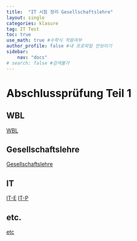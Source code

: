 ```yaml
---
title:  "IT 시험 정리 Gesellschaftslehre"
layout: single
categories: klasure
tag: IT Test
toc: true
use_math: true #수학식 적용여부
author_profile: false #내 프로파일 안보이기
sidebar:
    nav: "docs" 
# search: false #검색불가
---
```


# Abschlussprüfung Teil 1

## WBL
[WBL](https://true85.github.io/WBL/)
## Gesellschaftslehre
[Gesellschaftslehre](https://true85.github.io/Gesellschaftslehre/)
## IT
[IT-E](https://true85.github.io/IT-E/)
[IT-P](https://true85.github.io/IT-P/)
## etc.
[etc](https://true85.github.io/etc/)

```
```

 